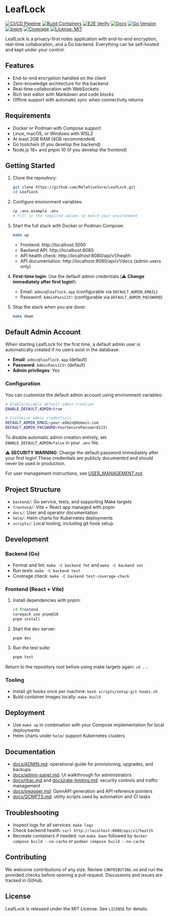 # LeafLock

[![CI/CD Pipeline](https://github.com/RelativeSure/LeafLock/actions/workflows/ci.yml/badge.svg)](https://github.com/RelativeSure/LeafLock/actions/workflows/ci.yml)
[![Build Containers](https://img.shields.io/github/actions/workflow/status/RelativeSure/LeafLock/build-containers.yml?branch=main&label=build%20containers)](https://github.com/RelativeSure/LeafLock/actions/workflows/build-containers.yml)
[![E2E Verify](https://img.shields.io/github/actions/workflow/status/RelativeSure/LeafLock/e2e-verify.yml?branch=main&label=e2e%20verify)](https://github.com/RelativeSure/LeafLock/actions/workflows/e2e-verify.yml)
[![Docs](https://img.shields.io/badge/docs-reference-blue)](./docs)
[![Go Version](https://img.shields.io/badge/go-1.24-00ADD8?logo=go)](https://go.dev/dl/)
[![pnpm](https://img.shields.io/badge/pnpm-10.x-ffd831?logo=pnpm)](https://pnpm.io/)
[![Coverage](https://img.shields.io/badge/coverage-72%25-brightgreen)](./backend)
[![License: MIT](https://img.shields.io/badge/License-MIT-yellow.svg)](https://opensource.org/licenses/MIT)

LeafLock is a privacy-first notes application with end-to-end encryption, real-time collaboration, and a Go backend. Everything can be self-hosted and kept under your control.

## Features

- End-to-end encryption handled on the client
- Zero-knowledge architecture for the backend
- Real-time collaboration with WebSockets
- Rich text editor with Markdown and code blocks
- Offline support with automatic sync when connectivity returns

## Requirements

- Docker or Podman with Compose support
- Linux, macOS, or Windows with WSL2
- At least 2GB RAM (4GB recommended)
- Go toolchain (if you develop the backend)
- Node.js 18+ and pnpm 10 (if you develop the frontend)

## Getting Started

1. Clone the repository:

   ```bash
   git clone https://github.com/RelativeSure/LeafLock.git
   cd LeafLock
   ```

2. Configure environment variables:

   ```bash
   cp .env.example .env
   # Fill in the required values to match your environment
   ```

3. Start the full stack with Docker or Podman Compose:

   ```bash
   make up
   ```

   - Frontend: http://localhost:3000
   - Backend API: http://localhost:8080
   - API health check: http://localhost:8080/api/v1/health
   - API documentation: http://localhost:8080/api/v1/docs (admin users only)

4. **First-time login**: Use the default admin credentials (⚠️ **Change immediately after first login!**):
   - Email: `admin@leaflock.app` (configurable via `DEFAULT_ADMIN_EMAIL`)
   - Password: `AdminPass123!` (configurable via `DEFAULT_ADMIN_PASSWORD`)

5. Stop the stack when you are done:

   ```bash
   make down
   ```

## Default Admin Account

When starting LeafLock for the first time, a default admin user is automatically created if no users exist in the database:

- **Email**: `admin@leaflock.app` (default)
- **Password**: `AdminPass123!` (default)
- **Admin privileges**: Yes

### Configuration

You can customize the default admin account using environment variables:

```bash
# Enable/disable default admin creation
ENABLE_DEFAULT_ADMIN=true

# Customize admin credentials
DEFAULT_ADMIN_EMAIL=your-admin@domain.com
DEFAULT_ADMIN_PASSWORD=YourSecurePassword123!
```

To disable automatic admin creation entirely, set `ENABLE_DEFAULT_ADMIN=false` in your `.env` file.

⚠️ **SECURITY WARNING**: Change the default password immediately after your first login! These credentials are publicly documented and should never be used in production.

For user management instructions, see [USER_MANAGEMENT.md](./USER_MANAGEMENT.md).

## Project Structure

- `backend/`: Go service, tests, and supporting Make targets
- `frontend/`: Vite + React app managed with pnpm
- `docs/`: User and operator documentation
- `helm/`: Helm charts for Kubernetes deployments
- `scripts/`: Local tooling, including git hook setup

## Development

### Backend (Go)

- Format and lint: `make -C backend fmt` and `make -C backend vet`
- Run tests: `make -C backend test`
- Coverage check: `make -C backend test-coverage-check`

### Frontend (React + Vite)

1. Install dependencies with pnpm:

   ```bash
   cd frontend
   corepack use pnpm@10
   pnpm install
   ```

2. Start the dev server:

   ```bash
   pnpm dev
   ```

3. Run the test suite:

   ```bash
   pnpm test
   ```

Return to the repository root before using make targets again: `cd ..`.

### Tooling

- Install git hooks once per machine: `bash scripts/setup-git-hooks.sh`
- Build container images locally: `make build`

## Deployment

- Use `make up` in combination with your Compose implementation for local deployments
- Helm charts under `helm/` support Kubernetes clusters

## Documentation

- [docs/ADMIN.md](docs/ADMIN.md): operational guide for provisioning, upgrades, and backups
- [docs/admin-panel.md](docs/admin-panel.md): UI walkthrough for administrators
- [docs/rbac.md](docs/rbac.md) and [docs/rate-limiting.md](docs/rate-limiting.md): security controls and traffic management
- [docs/swagger.md](docs/swagger.md): OpenAPI generation and API reference pointers
- [docs/SCRIPTS.md](docs/SCRIPTS.md): utility scripts used by automation and CI tasks

## Troubleshooting

- Inspect logs for all services: `make logs`
- Check backend health: `curl http://localhost:8080/api/v1/health`
- Recreate containers if needed: run `make down` followed by `docker compose build --no-cache` or `podman compose build --no-cache`

## Contributing

We welcome contributions of any size. Review `CONTRIBUTING.md` and run the provided checks before opening a pull request. Discussions and issues are tracked in GitHub.

## License

LeafLock is released under the MIT License. See `LICENSE` for details.
